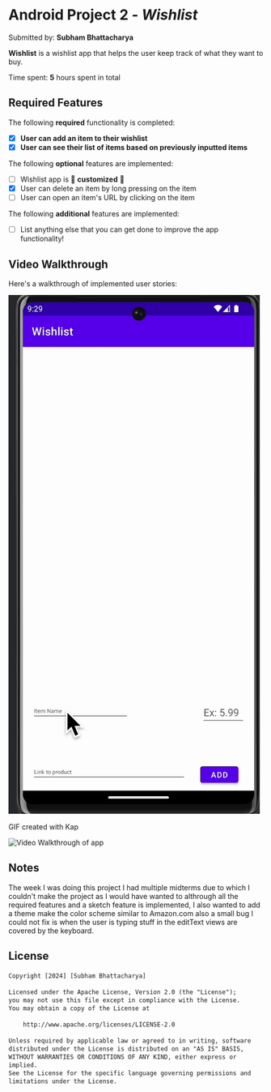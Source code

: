 # Android Project 2 - *Wishlist*

Submitted by: **Subham Bhattacharya**

**Wishlist** is a wishlist app that helps the user keep track of what they want to buy.

Time spent: **5** hours spent in total

## Required Features

The following **required** functionality is completed:

- [x] **User can add an item to their wishlist**
- [x] **User can see their list of items based on previously inputted items**

The following **optional** features are implemented:

- [ ] Wishlist app is 🎨 **customized** 🎨
- [x] User can delete an item by long pressing on the item
- [ ] User can open an item's URL by clicking on the item

The following **additional** features are implemented:

* [ ] List anything else that you can get done to improve the app functionality!

## Video Walkthrough

Here's a walkthrough of implemented user stories:

<img src='./wishlish.gif' title='Video Walkthrough of app' width='' alt='Video Walkthrough of app' />

<!-- Replace this with whatever GIF tool you used! -->
GIF created with Kap  
<!-- Recommended tools:
[Kap](https://getkap.co/) for macOS
[ScreenToGif](https://www.screentogif.com/) for Windows
[peek](https://github.com/phw/peek) for Linux. -->

<img src='./wishlist2.gif' title='Video Walkthrough of app' width='' alt='Video Walkthrough of app' />

## Notes

The week I was doing this project I had multiple midterms due to which I couldn't make the project as I would have wanted to althrough all the required features and a sketch feature is implemented, I also wanted to add a theme make the color scheme similar to Amazon.com also a small bug I could not fix is when the user is typing stuff in the editText views are covered by the keyboard.

## License

    Copyright [2024] [Subham Bhattacharya]

    Licensed under the Apache License, Version 2.0 (the "License");
    you may not use this file except in compliance with the License.
    You may obtain a copy of the License at

        http://www.apache.org/licenses/LICENSE-2.0

    Unless required by applicable law or agreed to in writing, software
    distributed under the License is distributed on an "AS IS" BASIS,
    WITHOUT WARRANTIES OR CONDITIONS OF ANY KIND, either express or implied.
    See the License for the specific language governing permissions and
    limitations under the License.
